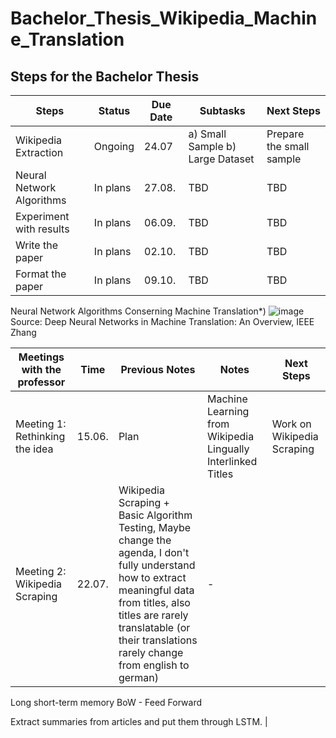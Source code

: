 ﻿# Bachelor_Thesis_Wikipedia_Machine_Translation


## Steps for the Bachelor Thesis


| Steps  | Status   | Due Date | Subtasks | Next Steps |
|------|-------|-----|-----|-----|
| Wikipedia Extraction | Ongoing  | 24.07 | a) Small Sample b) Large Dataset | Prepare the small sample |
| Neural Network Algorithms   | In plans | 27.08. | TBD | TBD |
| Experiment with results   | In plans  | 06.09. | TBD | TBD |
| Write the paper | In plans  | 02.10. | TBD | TBD |
| Format the paper | In plans  | 09.10. | TBD | TBD |

Neural Network Algorithms Conserning Machine Translation*)
![image](https://user-images.githubusercontent.com/93585354/175116462-5ae377e1-7cb2-4d77-9726-5dd117537ce3.png)
Source: Deep Neural Networks in Machine Translation: An Overview, IEEE Zhang

| Meetings with the professor  | Time | Previous Notes | Notes | Next Steps |
|------|-------|-----|-----|-----|
| Meeting 1: Rethinking the idea | 15.06.  | Plan | Machine Learning from Wikipedia Lingually Interlinked Titles | Work on Wikipedia Scraping |
| Meeting 2: Wikipedia Scraping | 22.07. | Wikipedia Scraping + Basic Algorithm Testing, Maybe change the agenda, I don't fully understand how to extract meaningful data from titles, also titles are rarely translatable (or their translations rarely change from english to german) | - | 
Long short-term memory
BoW - Feed Forward

Extract summaries from articles and put them through LSTM. |

